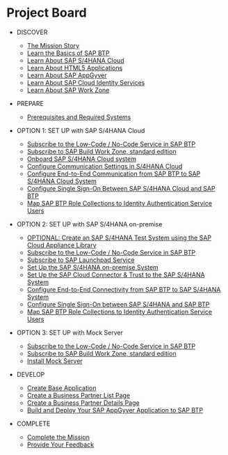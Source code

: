 # Project Board

<!-- disco-toc-start -->

- DISCOVER
  - [The Mission Story](../discover/business-story.md)
  - [Learn the Basics of SAP BTP](https://github.com/SAP-samples/cloud-extension-html5-sample/blob/mission/mission/discover/BTP.md)
  - [Learn About SAP S/4HANA Cloud](../discover/S4HC.md)
  - [Learn About HTML5 Applications](https://github.com/SAP-samples/cloud-extension-html5-sample/blob/mission/mission/discover/HTML5.md)
  - [Learn About SAP AppGyver](../discover/AppGyver.md)
  - [Learn About SAP Cloud Identity Services](https://github.com/SAP-samples/cloud-extension-html5-sample/blob/mission/mission/discover/IAS.md)
  - [Learn About SAP Work Zone](https://github.com/SAP-samples/cloud-extension-html5-sample/blob/mission/mission/discover/Launchpad.md)

- PREPARE
  - [Prerequisites and Required Systems](../prepare/README.md)

- OPTION 1: SET UP with SAP S/4HANA Cloud
  - [Subscribe to the Low-Code / No-Code Service in SAP BTP](../setup/btp/README.md)
  - [Subscribe to SAP Build Work Zone, standard edition](../setup/launchpad/README.md)
  - [Onboard SAP S/4HANA Cloud system](../setup/s4hc-onboarding/README.md)
  - [Configure Communication Settings in S/4HANA Cloud](../setup/s4hc-setup/setup-s4hc-system.md)
  - [Configure End-to-End Communication from SAP BTP to SAP S/4HANA Cloud System](../connectivity/end-to-end-connection.md)
  - [Configure Single Sign-On Between SAP S/4HANA Cloud and SAP BTP](../setup/ias/README.md)
  - [Map SAP BTP Role Collections to Identity Authentication Service Users](../setup/rolemapping/README.md)

  
- OPTION 2: SET UP with SAP S/4HANA on-premise
  - [OPTIONAL: Create an SAP S/4HANA Test System using the SAP Cloud Appliance Library](https://github.com/SAP-samples/cloud-extension-ecc-business-process/blob/mission/mission/cal-setup/CALS4H.md)
  - [Subscribe to the Low-Code / No-Code Service in SAP BTP](../setup/btp/README.md)
  - [Subscribe to SAP Launchpad Service](../setup/launchpad/README.md)
  - [Set Up the SAP S/4HANA on-premise System](https://github.com/SAP-samples/cloud-extension-html5-sample/blob/mission/mission/s4h-setup/README.md)
  - [Set Up the SAP Cloud Connector & Trust to the SAP S/4HANA System](https://github.com/SAP-samples/cloud-extension-html5-sample/blob/mission/mission/cloud-connector/README.md)
  - [Configure End-to-End Connectivity from SAP BTP to SAP S/4HANA System](../connectivity/s4hpp-connection.md)
  - [Configure Single Sign-On between SAP S/4HANA and SAP BTP](https://github.com/SAP-samples/cloud-extension-html5-sample/blob/mission/mission/custom-idp/README.md)
  - [Map SAP BTP Role Collections to Identity Authentication Service Users](../setup/rolemapping/README.md)

- OPTION 3: SET UP with Mock Server
  - [Subscribe to the Low-Code / No-Code Service in SAP BTP](../setup/btp/README.md)
  - [Subscribe to SAP Build Work Zone, standard edition](../setup/launchpad/README.md)
  - [Install Mock Server](../setup/mock/README.md)


- DEVELOP
  - [Create Base Application](../create-application/develop/README.md)
  - [Create a Business Partner List Page](../create-application/develop/ListPage/README.md)
  - [Create a Business Partner Details Page](../create-application/develop/DetailsPage/README.md)
  - [Build and Deploy Your SAP AppGyver Application to SAP BTP](../create-application/deploy/README.md)

- COMPLETE
  - [Complete the Mission](../complete/complete-mission.md)
  - [Provide Your Feedback](../complete/share-feedback.md)

<!-- disco-toc-end -->
